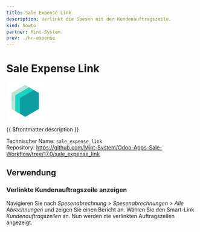 ```yaml
---
title: Sale Expense Link
description: Verlinkt die Spesen mit der Kundenauftragszeile.
kind: howto
partner: Mint-System
prev: ./hr-expense
---
```


# Sale Expense Link

![icon_oms_box](attachments/icons_odoo_mint_system.png)

{{ $frontmatter.description }}

Technischer Name: `sale_expense_link`\
Repository: <https://github.com/Mint-System/Odoo-Apps-Sale-Workflow/tree/17.0/sale_expense_link>

## Verwendung

### Verlinkte Kundenauftragszeile anzeigen

Navigieren Sie nach _Spesenabrechnung > Spesenabrechnungen > Alle Abrechnungen_ und zeigen Sie einen Bericht an. Wählen Sie den Smart-Link _Kundenauftragszeilen_ an. Nun werden die verlinkten Auftragszeilen angezeigt.

